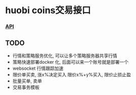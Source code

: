 # huobi coins交易接口

### [API](https://github.com/hielf/panda_coins/blob/master/api.md)

## TODO
* 行情和策略服务优化, 可以让多个策略服务器共享行情
* 策略快速部署docker 化, 后面可以来一个账号就是部署一个
* websocket 行情跟踪加速
* 限价单买卖, 涨x%决定买入 限价x%+y%买入, 限价止损止盈
* 批量买单, 卖单
* 交易事务模板
